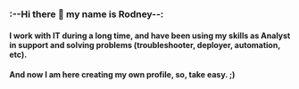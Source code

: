### :--Hi there 👋 my name is Rodney--:

#### I work with IT during a long time, and have been using my skills as Analyst in support and solving problems (troubleshooter, deployer, automation, etc).
#### And now I am here creating my own profile, so, take easy. ;)

<!--
**rodneyazev/rodneyazev** is a ✨ _special_ ✨ repository because its `README.md` (this file) appears on your GitHub profile.

Here are some ideas to get you started:

- 🔭 I’m currently working on ...
- 🌱 I’m currently learning ...
- 👯 I’m looking to collaborate on ...
- 🤔 I’m looking for help with ...
- 💬 Ask me about ...
- 📫 How to reach me: ...
- 😄 Pronouns: ...
- ⚡ Fun fact: ...
-->
